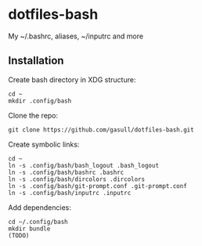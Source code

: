 dotfiles-bash
=============

My ~/.bashrc, aliases, ~/inputrc and more

## Installation

Create bash directory in XDG structure:

    cd ~
    mkdir .config/bash

Clone the repo:

    git clone https://github.com/gasull/dotfiles-bash.git

Create symbolic links:

    cd ~
    ln -s .config/bash/bash_logout .bash_logout
    ln -s .config/bash/bashrc .bashrc
    ln -s .config/bash/dircolors .dircolors
    ln -s .config/bash/git-prompt.conf .git-prompt.conf
    ln -s .config/bash/inputrc .inputrc

Add dependencies:

    cd ~/.config/bash
    mkdir bundle
    (TODO)
